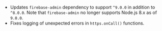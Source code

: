 - Updates `firebase-admin` dependency to support `^9.0.0` in addition to `^8.0.0`. Note that `firebase-admin` no longer supports Node.js 8.x as of `9.0.0`.
- Fixes logging of unexpected errors in `https.onCall()` functions.
